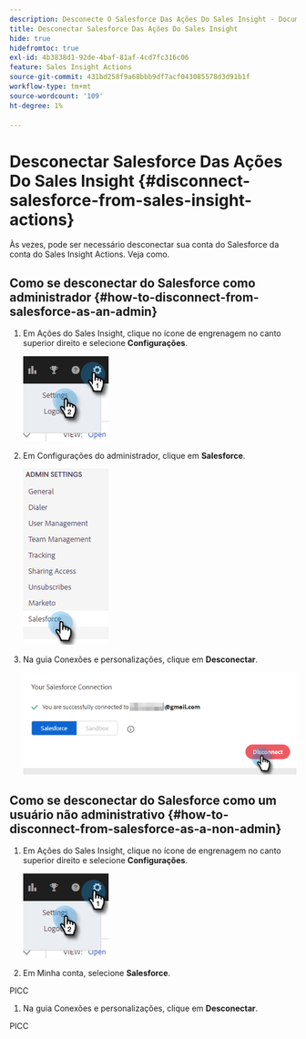 ```yaml
---
description: Desconecte O Salesforce Das Ações Do Sales Insight - Documentação Do Marketo - Documentação Do Produto
title: Desconectar Salesforce Das Ações Do Sales Insight
hide: true
hidefromtoc: true
exl-id: 4b3838d1-92de-4baf-81af-4cd7fc316c06
feature: Sales Insight Actions
source-git-commit: 431bd258f9a68bbb9df7acf043085578d3d91b1f
workflow-type: tm+mt
source-wordcount: '109'
ht-degree: 1%

---
```


# Desconectar Salesforce Das Ações Do Sales Insight {#disconnect-salesforce-from-sales-insight-actions}

Às vezes, pode ser necessário desconectar sua conta do Salesforce da conta do Sales Insight Actions. Veja como.

## Como se desconectar do Salesforce como administrador {#how-to-disconnect-from-salesforce-as-an-admin}

1. Em Ações do Sales Insight, clique no ícone de engrenagem no canto superior direito e selecione **Configurações**.

   ![](assets/disconnect-salesforce-from-sales-insight-actions-1.png)

1. Em Configurações do administrador, clique em **Salesforce**.

   ![](assets/disconnect-salesforce-from-sales-insight-actions-2.png)

1. Na guia Conexões e personalizações, clique em **Desconectar**.

   ![](assets/disconnect-salesforce-from-sales-insight-actions-3.png)

## Como se desconectar do Salesforce como um usuário não administrativo {#how-to-disconnect-from-salesforce-as-a-non-admin}

1. Em Ações do Sales Insight, clique no ícone de engrenagem no canto superior direito e selecione **Configurações**.

   ![](assets/disconnect-salesforce-from-sales-insight-actions-4.png)

1. Em Minha conta, selecione **Salesforce**.

PICC

1. Na guia Conexões e personalizações, clique em **Desconectar**.

PICC
